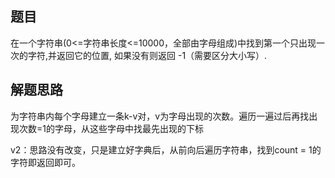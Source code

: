 ## 题目
在一个字符串(0<=字符串长度<=10000，全部由字母组成)中找到第一个只出现一次的字符,并返回它的位置, 如果没有则返回 -1（需要区分大小写）.
## 解题思路
为字符串内每个字母建立一条k-v对，v为字母出现的次数。遍历一遍过后再找出现次数=1的字母，从这些字母中找最先出现的下标

v2：思路没有改变，只是建立好字典后，从前向后遍历字符串，找到count = 1的字符即返回即可。